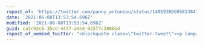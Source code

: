 ```yaml
---
repost_of: 'https://twitter.com/panny_antoniou/status/1401938660581384199'
date: '2021-06-08T13:53:54.696Z'
modified: '2021-06-08T13:53:54.696Z'
guid: ca3c92c6-35cd-4477-a4e4-92577c3800bd
repost_of_oembed_twitter: "<blockquote class=\"twitter-tweet\"><p lang=\"en\" dir=\"ltr\">People want to talk about being “silenced” and how the woke world is cancelling them so I ask you:<br><br>Which major UK newspaper has a trans columnist? When was the last time you saw something in a major broadsheet about trans rights and was it written by a trans person?</p>&mdash; Panny Antoniou \U0001F7E3 (@panny_antoniou) <a href=\"https://twitter.com/panny_antoniou/status/1401938660581384199?ref_src=twsrc%5Etfw\">June 7, 2021</a></blockquote>\n<script async src=\"https://platform.twitter.com/widgets.js\" charset=\"utf-8\"></script>\n"
---
```

 
